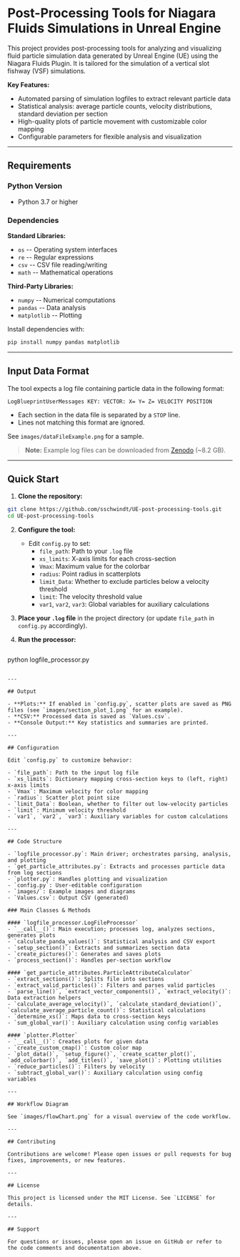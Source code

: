 # Post-Processing Tools for Niagara Fluids Simulations in Unreal Engine


This project provides post-processing tools for analyzing and visualizing fluid particle simulation data generated by Unreal Engine (UE) using the Niagara Fluids Plugin. It is tailored for the simulation of a vertical slot fishway (VSF) simulations.

**Key Features:**
- Automated parsing of simulation logfiles to extract relevant particle data
- Statistical analysis: average particle counts, velocity distributions, standard deviation per section
- High-quality plots of particle movement with customizable color mapping
- Configurable parameters for flexible analysis and visualization

---

## Requirements

### Python Version
- Python 3.7 or higher

### Dependencies

**Standard Libraries:**
- `os` -- Operating system interfaces
- `re` -- Regular expressions
- `csv` -- CSV file reading/writing
- `math` -- Mathematical operations

**Third-Party Libraries:**
- `numpy` -- Numerical computations
- `pandas` -- Data analysis
- `matplotlib` -- Plotting

Install dependencies with:

```bash
pip install numpy pandas matplotlib
```

---

## Input Data Format

The tool expects a log file containing particle data in the following format:

```
LogBlueprintUserMessages KEY: VECTOR: X= Y= Z= VELOCITY POSITION
```
- Each section in the data file is separated by a `STOP` line.
- Lines not matching this format are ignored.

See `images/dataFileExample.png` for a sample.

> **Note:** Example log files can be downloaded from [Zenodo](https://zenodo.org/doi/10.5281/zenodo.15863135) (~8.2 GB).

---

## Quick Start

1. **Clone the repository:**

```bash
git clone https://github.com/sschwindt/UE-post-processing-tools.git
cd UE-post-processing-tools
```

2. **Configure the tool:**
   - Edit `config.py` to set:
     - `file_path`: Path to your `.log` file
     - `xs_limits`: X-axis limits for each cross-section
     - `Vmax`: Maximum value for the colorbar
     - `radius`: Point radius in scatterplots
     - `limit_Data`: Whether to exclude particles below a velocity threshold
     - `limit`: The velocity threshold value
     - `var1`, `var2`, `var3`: Global variables for auxiliary calculations

3. **Place your `.log` file** in the project directory (or update `file_path` in `config.py` accordingly).

4. **Run the processor:**
   ```bash
python logfile_processor.py
```

---

## Output

- **Plots:** If enabled in `config.py`, scatter plots are saved as PNG files (see `images/section_plot_1.png` for an example).
- **CSV:** Processed data is saved as `Values.csv`.
- **Console Output:** Key statistics and summaries are printed.

---

## Configuration

Edit `config.py` to customize behavior:

- `file_path`: Path to the input log file
- `xs_limits`: Dictionary mapping cross-section keys to (left, right) x-axis limits
- `Vmax`: Maximum velocity for color mapping
- `radius`: Scatter plot point size
- `limit_Data`: Boolean, whether to filter out low-velocity particles
- `limit`: Minimum velocity threshold
- `var1`, `var2`, `var3`: Auxiliary variables for custom calculations

---

## Code Structure

- `logfile_processor.py`: Main driver; orchestrates parsing, analysis, and plotting
- `get_particle_attributes.py`: Extracts and processes particle data from log sections
- `plotter.py`: Handles plotting and visualization
- `config.py`: User-editable configuration
- `images/`: Example images and diagrams
- `Values.csv`: Output CSV (generated)

### Main Classes & Methods

#### `logfile_processor.LogFileProcessor`
- `__call__()`: Main execution; processes log, analyzes sections, generates plots
- `calculate_panda_values()`: Statistical analysis and CSV export
- `setup_section()`: Extracts and summarizes section data
- `create_pictures()`: Generates and saves plots
- `process_section()`: Handles per-section workflow

#### `get_particle_attributes.ParticleAttributeCalculator`
- `extract_sections()`: Splits file into sections
- `extract_valid_particles()`: Filters and parses valid particles
- `parse_line()`, `extract_vector_components()`, `extract_velocity()`: Data extraction helpers
- `calculate_average_velocity()`, `calculate_standard_deviation()`, `calculate_average_particle_count()`: Statistical calculations
- `determine_xs()`: Maps data to cross-section keys
- `sum_global_var()`: Auxiliary calculation using config variables

#### `plotter.Plotter`
- `__call__()`: Creates plots for given data
- `create_custom_cmap()`: Custom color map
- `plot_data()`, `setup_figure()`, `create_scatter_plot()`, `add_colorbar()`, `add_titles()`, `save_plot()`: Plotting utilities
- `reduce_particles()`: Filters by velocity
- `subtract_global_var()`: Auxiliary calculation using config variables

---

## Workflow Diagram

See `images/flowChart.png` for a visual overview of the code workflow.

---

## Contributing

Contributions are welcome! Please open issues or pull requests for bug fixes, improvements, or new features.

---

## License

This project is licensed under the MIT License. See `LICENSE` for details.

---

## Support

For questions or issues, please open an issue on GitHub or refer to the code comments and documentation above.
